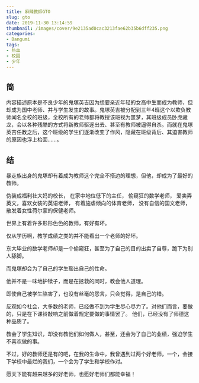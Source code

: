 ```yaml
---
title: 麻辣教師GTO
slug: gto
date: 2019-11-30 13:14:59
thumbnail: /images/cover/9e2135ad0cac3213fae62b35b6dff235.png
categories:
- Bangumi
tags:
- 热血
- 校园
- 少年
---
```


## 简

内容描述原本是不良少年的鬼塚英吉因为想要亲近年轻的女高中生而成为教师，但却成为国中老师、并与学生发生的故事。鬼塚英吉被分配到三年4班这个以欺负教师闻名全校的班级，全校所有的老师都将教授该班视为噩梦，其班级成员卧虎藏龙，会以各种残酷的方式将新教师驱逐出去、甚至有教师被逼得自杀。而就在鬼塚英吉任教之后，这个班级的学生们逐渐改变了作风，隐藏在班级背后、其迫害教师的原因也浮上枱面......。

## 结

暴走族出身的鬼塚却有着成为教师这个完全不搭边的理想，但他，却成为了最好的教师。

伪装成福利社大妈的校长，
在家中地位低下的主任，
偷窥狂的数学老师，
爱卖弄英文，喜欢女装的英语老师，
有着施虐倾向的体育老师，
没有自信的国文老师，
散发着女性荷尔蒙的保健老师。

世界上有着许多形形色色的教师，有好有坏。

仅从学历啊，教学成绩之类的并不能看出一个老师的好坏。

东大毕业的数学老师却是一个偷窥狂，甚至为了自己的目的出卖了自尊，跪下为别人舔脚。

而鬼塚却会为了自己的学生豁出自己的性命。

他并不是一味地护犊子，而是在拯救的同时，教会他人道理。

即使自己被学生陷害了，也没有丝毫的怨言，只会觉得，是自己的错。

反观如今社会，大多数的老师，已经做不到为学生尽心尽力了。对他们而言，要做的，只是在下课铃敲响之前做着规定要做的事情罢了。
他们，已经没有了师德这种品质了。

教会了学生知识，却没有教他们如何做人，甚至，还会为了自己的业绩，强迫学生不喜欢做的事。

不过，好的教师还是有的吧，在我的生命中，我曾遇到过两个好老师，一个，会接下学校中最烂的我们，一个会为了学生和学校作对。

愿天下能有越来越多的好老师，也愿好老师们都能幸福！
